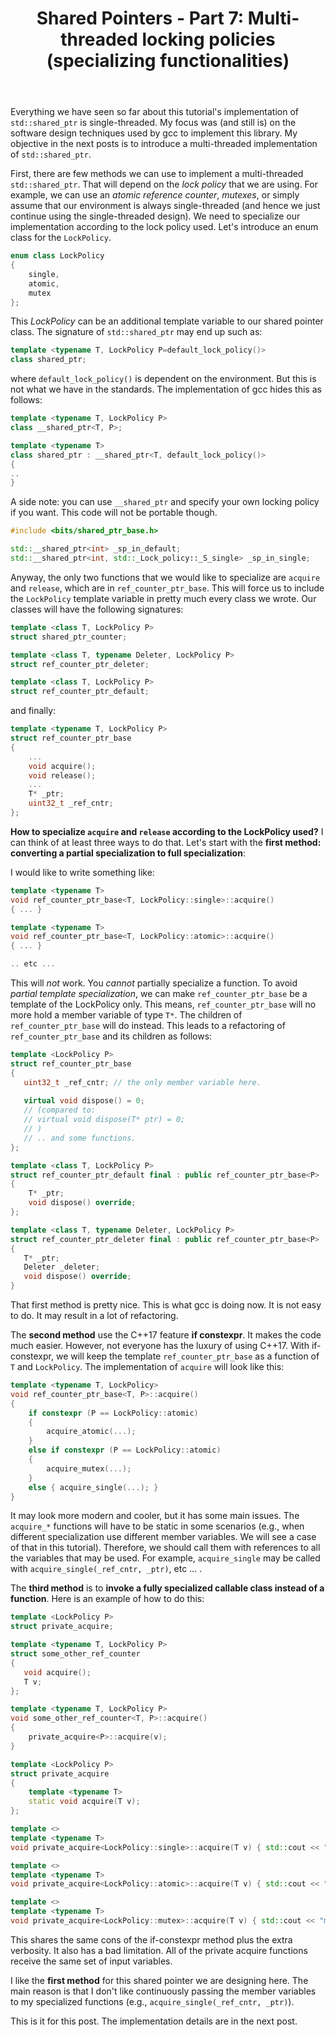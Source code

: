 ﻿---
layout: post
title: "Shared Pointers - Part 7: Multi-threaded locking policies (specializing functionalities)"
categories: C++
keywords: programming; C++
---

Everything we have seen so far about this tutorial's implementation of ``std::shared_ptr`` is single-threaded. My focus was (and still is) on the software design techniques used by gcc to implement this library.  My objective in the next posts is to introduce a multi-threaded implementation of ``std::shared_ptr``. 

First, there are few methods we can use to implement a multi-threaded ``std::shared_ptr``. That will depend on the *lock policy* that we are using. For example, we can use an *atomic reference counter*, *mutexes*, or simply assume that our environment is always single-threaded (and hence we just continue using the single-threaded design). We need to specialize our implementation according to the lock policy used.  Let's introduce an enum class for the ``LockPolicy``. 

```cpp
enum class LockPolicy
{
	single, 
	atomic, 
	mutex
}; 
```

This *LockPolicy* can be an additional template variable to our shared pointer class.  The signature of ``std::shared_ptr`` may end up such as: 

```cpp
template <typename T, LockPolicy P=default_lock_policy()>
class shared_ptr; 
```
where ``default_lock_policy()`` is dependent on the environment. But this is not what we have in the standards.  The implementation of gcc hides this as follows: 

```cpp 
template <typename T, LockPolicy P> 
class __shared_ptr<T, P>; 

template <typename T> 
class shared_ptr : __shared_ptr<T, default_lock_policy()>
{
.. 
} 
```

A side note: you can use ``__shared_ptr`` and specify your own locking policy if you want. This code will not be portable though.  

```cpp
#include <bits/shared_ptr_base.h> 

std::__shared_ptr<int> _sp_in_default;  
std::__shared_ptr<int, std::_Lock_policy::_S_single> _sp_in_single; 
```


Anyway, the only two functions that we would like to specialize are ``acquire`` and ``release``, which are in ``ref_counter_ptr_base``.   This will force us to include the ``LockPolicy`` template variable in pretty much every class we wrote.  Our classes will have the following signatures: 

```cpp
template <class T, LockPolicy P> 
struct shared_ptr_counter;

template <class T, typename Deleter, LockPolicy P> 
struct ref_counter_ptr_deleter; 

template <class T, LockPolicy P> 
struct ref_counter_ptr_default; 
```

and finally: 
```cpp
template <typename T, LockPolicy P> 
struct ref_counter_ptr_base
{
	...
	void acquire(); 
	void release(); 
	...
	T* _ptr; 
	uint32_t _ref_cntr; 
}; 
```

**How to specialize ``acquire`` and ``release`` according to the LockPolicy used?** I can think of at least three ways to do that. Let's start with the **first method: converting a partial specialization to full specialization**: 

I would like to write something like: 

```cpp
template <typename T> 
void ref_counter_ptr_base<T, LockPolicy::single>::acquire() 
{ ... } 

template <typename T> 
void ref_counter_ptr_base<T, LockPolicy::atomic>::acquire() 
{ ... } 

.. etc ... 
```

This will *not* work. You *cannot* partially specialize a function. To avoid *partial template specialization*, we can make ``ref_counter_ptr_base`` be a template of the LockPolicy only. This means, ``ref_counter_ptr_base`` will no more hold a member variable of type ``T*``. The children of ``ref_counter_ptr_base`` will do instead.  This leads to a refactoring of ``ref_counter_ptr_base`` and its children as follows: 

```cpp
template <LockPolicy P>  
struct ref_counter_ptr_base
{
   uint32_t _ref_cntr; // the only member variable here. 
   
   virtual void dispose() = 0; 
   // (compared to: 
   // virtual void dispose(T* ptr) = 0; 
   // )
   // .. and some functions. 
};  

template <class T, LockPolicy P> 
struct ref_counter_ptr_default final : public ref_counter_ptr_base<P>
{
	T* _ptr; 
	void dispose() override; 
}; 

template <class T, typename Deleter, LockPolicy P> 
struct ref_counter_ptr_deleter final : public ref_counter_ptr_base<P>
{
   T* _ptr; 
   Deleter _deleter; 
   void dispose() override; 
} 
```

That first method is pretty nice. This is what gcc is doing now. It is not easy to do. It may result in a lot of refactoring. 

The **second method** use the C++17 feature **if constexpr**. It makes the code much easier. However, not everyone has the luxury of using C++17. With if-constexpr, we will keep the template ``ref_counter_ptr_base`` as a function of ``T`` and ``LockPolicy``. The implementation of ``acquire`` will look like this: 

```cpp
template <typename T, LockPolicy> 
void ref_counter_ptr_base<T, P>::acquire() 
{ 
	if constexpr (P == LockPolicy::atomic) 
	{
		acquire_atomic(...); 
	} 
	else if constexpr (P == LockPolicy::atomic) 
	{
		acquire_mutex(...);
	} 
	else { acquire_single(...); }
} 
```

It may look more modern and cooler, but it has some main issues. The ``acquire_*`` functions will have to be static in some scenarios (e.g., when different specialization use different member variables. We will see a case of that in this tutorial). Therefore, we should call them with references to all the variables that may be used. For example, ``acquire_single`` may be called with ``acquire_single(_ref_cntr, _ptr)``, etc ... . 



The **third method** is to **invoke a fully specialized callable class instead of a function**. Here is an example of how to do this: 

```cpp
template <LockPolicy P> 
struct private_acquire; 

template <typename T, LockPolicy P> 
struct some_other_ref_counter
{
   void acquire(); 
   T v;  
};

template <typename T, LockPolicy P>
void some_other_ref_counter<T, P>::acquire()
{ 
    private_acquire<P>::acquire(v); 
} 

template <LockPolicy P> 
struct private_acquire 
{
    template <typename T> 
    static void acquire(T v);
};

template <>
template <typename T> 
void private_acquire<LockPolicy::single>::acquire(T v) { std::cout << "single private_acquire \n"; }

template <>
template <typename T> 
void private_acquire<LockPolicy::atomic>::acquire(T v) { std::cout << "atomic private_acquire \n"; }

template <>
template <typename T> 
void private_acquire<LockPolicy::mutex>::acquire(T v) { std::cout << "mutex private_acquire \n"; }

``` 
 

This shares the same cons of the if-constexpr method plus the extra verbosity.  It also has a bad limitation. All of the private acquire functions receive the same set of input variables. 

I like the **first method** for this shared pointer we are designing here. The main reason is that I don't like continuously passing the member variables to my specialized functions (e.g., ``acquire_single(_ref_cntr, _ptr)``). 

This is it for this post. The implementation details are in the next post. 